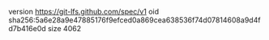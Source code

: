 version https://git-lfs.github.com/spec/v1
oid sha256:5a6e28a9e47885176f9efced0a869cea638536f74d07814608a9d4fd7b416e0d
size 4062
